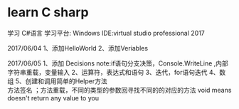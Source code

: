 # learn C sharp

学习 C#语言
学习平台: Windows 
IDE:virtual studio professional 2017

2017/06/04
1、添加HelloWorld
2、添加Veriables

2017/06/05
1、添加 Decisions
note:if语句分支决策，Console.WriteLine ,内部字符串重载，变量输入
2、运算符，表达式和语句
3、迭代，for语句迭代
4、数组
5、创建和调用简单的Helper方法  
    方法签名 ；方法重载，不同的类型的参数回寻找不同的的对应的方法
void means doesn't return any value to you